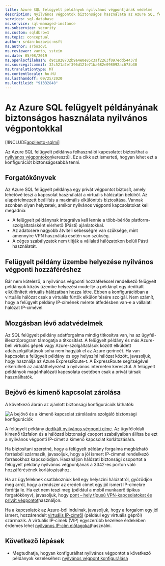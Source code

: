 ```yaml
---
title: Azure SQL felügyelt példányok nyilvános végpontjának védelme
description: Nyilvános végpontok biztonságos használata az Azure SQL felügyelt példányain
services: sql-database
ms.service: sql-managed-instance
ms.subservice: security
ms.custom: sqldbrb=1
ms.topic: conceptual
author: srdan-bozovic-msft
ms.author: srbozovi
ms.reviewer: vanto, sstein
ms.date: 05/08/2019
ms.openlocfilehash: d9c1828732b9a4e0e85c3af2263f097edd54437d
ms.sourcegitcommit: 32c521a2ef396d121e71ba682e098092ac673b30
ms.translationtype: MT
ms.contentlocale: hu-HU
ms.lasthandoff: 09/25/2020
ms.locfileid: "91332848"
---
```

# <a name="use-azure-sql-managed-instance-securely-with-public-endpoints"></a>Az Azure SQL felügyelt példányának biztonságos használata nyilvános végpontokkal
[!INCLUDE[appliesto-sqlmi](../includes/appliesto-sqlmi.md)]

Az Azure SQL felügyelt példánya felhasználói kapcsolatot biztosíthat a [nyilvános végpontokon](../../virtual-network/virtual-network-service-endpoints-overview.md)keresztül. Ez a cikk azt ismerteti, hogyan lehet ezt a konfigurációt biztonságosabbá tenni.

## <a name="scenarios"></a>Forgatókönyvek

Az Azure SQL felügyelt példánya egy privát végpontot biztosít, amely lehetővé teszi a kapcsolat használatát a virtuális hálózatán belülről. Az alapértelmezett beállítás a maximális elkülönítés biztosítása. Vannak azonban olyan helyzetek, amikor nyilvános végponti kapcsolatokat kell megadnia:

- A felügyelt példánynak integrálva kell lennie a több-bérlős platform-szolgáltatásként elérhető (Pásti) ajánlatokkal.
- Az adatcsere nagyobb átviteli sebességre van szüksége, mint amennyire VPN használata esetén van szükség.
- A céges szabályzatok nem tiltják a vállalati hálózatokon belüli Pásti használatát.

## <a name="deploy-a-managed-instance-for-public-endpoint-access"></a>Felügyelt példány üzembe helyezése nyilvános végponti hozzáféréshez

Bár nem kötelező, a nyilvános végponti hozzáféréssel rendelkező felügyelt példányok közös üzembe helyezési modellje a példányt egy dedikált elkülönített virtuális hálózatban hozza létre. Ebben a konfigurációban a virtuális hálózat csak a virtuális fürtök elkülönítésére szolgál. Nem számít, hogy a felügyelt példány IP-címének mérete átfedésben van-e a vállalati hálózat IP-címével.

## <a name="secure-data-in-motion"></a>Mozgásban lévő adatvédelmek

Az SQL felügyelt példány adatforgalma mindig titkosítva van, ha az ügyfél-illesztőprogram támogatja a titkosítást. A felügyelt példány és más Azure-beli virtuális gépek vagy Azure-szolgáltatások között elküldett adatszolgáltatások soha nem hagyják el az Azure gerincét. Ha van kapcsolat a felügyelt példány és egy helyszíni hálózat között, javasoljuk, hogy használja az Azure ExpressRoute-t. A ExpressRoute segítségével elkerülheti az adatáthelyezést a nyilvános interneten keresztül. A felügyelt példányok magánhálózati kapcsolata esetében csak a privát társak használhatók.

## <a name="lock-down-inbound-and-outbound-connectivity"></a>Bejövő és kimenő kapcsolat zárolása

A következő ábrán az ajánlott biztonsági konfigurációk láthatók:

![A bejövő és a kimenő kapcsolat zárolására szolgáló biztonsági konfigurációk](./media/public-endpoint-overview/managed-instance-vnet.png)

A felügyelt példány [dedikált nyilvános végponti címe](management-endpoint-find-ip-address.md). Az ügyféloldali kimenő tűzfalon és a hálózati biztonsági csoport szabályaiban állítsa be ezt a nyilvános végponti IP-címet a kimenő kapcsolat korlátozására.

Ha biztosítani szeretné, hogy a felügyelt példány forgalma megbízható forrásból származik, javasoljuk, hogy a jól ismert IP-címmel rendelkező forrásokhoz kapcsolódjon. Használjon hálózati biztonsági csoportot a felügyelt példány nyilvános végpontjának a 3342-es porton való hozzáférésének korlátozásához.

Ha az ügyfeleknek csatlakozniuk kell egy helyszíni hálózatról, győződjön meg arról, hogy a rendszer az eredeti címet egy jól ismert IP-címekre fordítja le. Ha ezt nem teszi meg (például a mobil munkaerő tipikus forgatókönyv), javasoljuk, hogy [pont – hely típusú VPN-kapcsolatokat és privát végpontot](point-to-site-p2s-configure.md)használjon.

Ha a kapcsolatok az Azure-ból indulnak, javasoljuk, hogy a forgalom egy jól ismert, hozzárendelt [virtuális IP-címről](/previous-versions/azure/virtual-network/virtual-networks-reserved-public-ip) (például egy virtuális gépről) származik. A virtuális IP-címek (VIP) egyszerűbb kezelése érdekében érdemes lehet [nyilvános IP-cím előtagokat](../../virtual-network/public-ip-address-prefix.md)használni.

## <a name="next-steps"></a>Következő lépések

- Megtudhatja, hogyan konfigurálhat nyilvános végpontot a következő példányok kezeléséhez: [nyilvános végpont konfigurálása](public-endpoint-configure.md)
